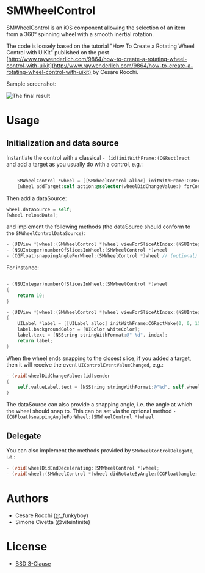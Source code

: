 # SMWheelControl
SMWheelControl is an iOS component allowing the selection of an item from a 360° spinning wheel with a smooth inertial rotation. 

The code is loosely based on the tutorial "How To Create a Rotating Wheel Control with UIKit" published on the post [http://www.raywenderlich.com/9864/how-to-create-a-rotating-wheel-control-with-uikit](http://www.raywenderlich.com/9864/how-to-create-a-rotating-wheel-control-with-uikit) by Cesare Rocchi.

Sample screenshot:

![The final result](https://github.com/funkyboy/How-To-Create-a-Rotating-Wheel-Control-with-UIKit/blob/master/final.png?raw=true "The final result")

# Usage

## Initialization and data source

Instantiate the control with a classical `- (id)initWithFrame:(CGRect)rect` and add a target as you usually do with a control, e.g.:

```objective-c

    SMWheelControl *wheel = [[SMWheelControl alloc] initWithFrame:CGRectMake(0, 0, 320, 320)];
    [wheel addTarget:self action:@selector(wheelDidChangeValue:) forControlEvents:UIControlEventValueChanged];
```

Then add a dataSource:
```objective-c
wheel.dataSource = self;
[wheel reloadData];
```
and implement the following methods (the dataSource should conform to the `SMWheelControlDataSource`):
```objective-c
- (UIView *)wheel:(SMWheelControl *)wheel viewForSliceAtIndex:(NSUInteger)index
- (NSUInteger)numberOfSlicesInWheel:(SMWheelControl *)wheel
- (CGFloat)snappingAngleForWheel:(SMWheelControl *)wheel // (optional)
```

For instance:
```objective-c

- (NSUInteger)numberOfSlicesInWheel:(SMWheelControl *)wheel
{
    return 10;
}

- (UIView *)wheel:(SMWheelControl *)wheel viewForSliceAtIndex:(NSUInteger)index
{
    UILabel *label = [[UILabel alloc] initWithFrame:CGRectMake(0, 0, 150, 30)];
    label.backgroundColor = [UIColor whiteColor];
    label.text = [NSString stringWithFormat:@" %d", index];
    return label;
}
```

When the wheel ends snapping to the closest slice, if you added a target, then it will receive the event `UIControlEventValueChanged`, e.g.: 
```objective-c
- (void)wheelDidChangeValue:(id)sender
{
    self.valueLabel.text = [NSString stringWithFormat:@"%d", self.wheel.selectedIndex];
}
```

The dataSource can also provide a snapping angle, i.e. the angle at which the wheel should snap to. This can be set via the optional method
`- (CGFloat)snappingAngleForWheel:(SMWheelControl *)wheel`

## Delegate
You can also implement the methods provided by `SMWheelControlDelegate`, i.e.:

```objective-c
- (void)wheelDidEndDecelerating:(SMWheelControl *)wheel;
- (void)wheel:(SMWheelControl *)wheel didRotateByAngle:(CGFloat)angle;
```
# Authors
* Cesare Rocchi (@_funkyboy)
* Simone Civetta (@viteinfinite)

# License
* [BSD 3-Clause](http://opensource.org/licenses/BSD-3-Clause)

